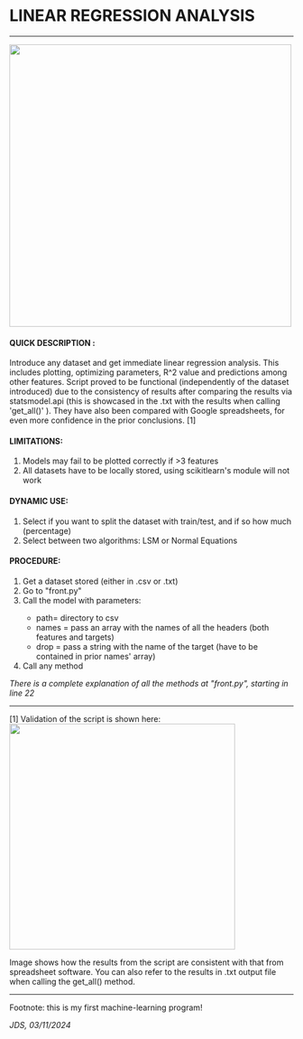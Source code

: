 # LINEAR REGRESSION ANALYSIS 
<hr>
<img src="https://lh3.googleusercontent.com/drive-viewer/AKGpihaxzyZw4QmmEZU3w2aKtZJ-q4rL_qyoJmbMll7Vgyglfjoi4WUOVP-I3lgkPbOv1l-rJt0Twju_sHbMxH208sBF4ppk=s1600" width = "500"/>


 

<h4> QUICK DESCRIPTION : </h4> 
<p> Introduce any dataset and get immediate linear regression analysis. This includes
plotting, optimizing parameters, R^2 value and predictions among other features.
Script proved to be functional (independently of the dataset introduced) due to the consistency of results 
after comparing the results via statsmodel.api (this is showcased in the .txt with the results
when calling 'get_all()' ). They have also been compared with Google spreadsheets, for even 
 more confidence in the prior conclusions. [1] </p>

<h4> LIMITATIONS: </h4><ol> 
    <li>  Models may fail to be plotted correctly if >3 features </li>
    <li>  All datasets have to be locally stored, using scikitlearn's module will not work </li>
    </ol>
    
<h4> DYNAMIC USE: </h4><ol> 
    <li>  Select if you want to split the dataset with train/test, and if so how much (percentage) </li>
    <li>  Select between two algorithms: LSM or Normal Equations </li>
    </ol>

<h4> PROCEDURE: </h4><ol> <li>  Get a dataset stored (either in .csv or .txt) </li>
 <li> Go to "front.py" </li>
<li> Call the model with parameters: </li>
    <ul>
    <li> path= directory to csv </li>
     <li> names = pass an array with the names of all the headers (both features and targets) </li>
    <li> drop = pass a string with the name of the target (have to be contained in prior names' array)  </li>   
    </ul>
<li> Call any method </li>
    </ol>
<p> <i> There is a complete explanation of all the methods at "front.py", starting in line 22 </i></p>

<hr>
[1] Validation of the script is shown here: 
<img src="https://lh3.googleusercontent.com/drive-viewer/AKGpihYt0HfmFcoMSvHtqkSnDRPNLFL_ajuPCR3WFClTwTVvRGCiaZ8oBjp-ttcRT4l6rVsCVFdGBvlEoF53dOdW4cS4VvPRzQ=s1600" width = "400", height "500" /> 

<p> Image shows how the results from the script are consistent with that from spreadsheet software. You can also refer to the results in .txt output file when calling 
the get_all() method. </p>

<hr>
<p> Footnote: this is my first machine-learning program! </p>
<p> <i> JDS, 03/11/2024 </i></p>

